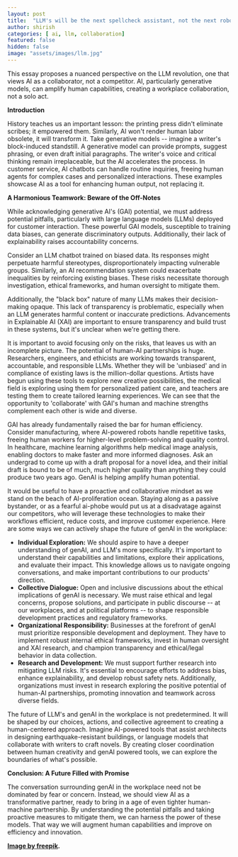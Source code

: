 ```yaml
---
layout: post
title:  "LLM's will be the next spellcheck assistant, not the next robotic overlords!"
author: shirish
categories: [ ai, llm, collaboration]
featured: false
hidden: false
image: "assets/images/llm.jpg"
---
```

This essay proposes a nuanced perspective on the LLM revolution, one that views AI as a collaborator, not a competitor. AI, particularly generative models, can amplify human capabilities, creating a workplace collaboration, not a solo act.

**Introduction**

History teaches us an important lesson: the printing press didn't eliminate scribes; it empowered them. Similarly, AI won't render human labor obsolete, it will transform it. Take generative models -- imagine a writer's block-induced standstill. A generative model can provide prompts, suggest phrasing, or even draft initial paragraphs. The writer's voice and critical thinking remain irreplaceable, but the AI accelerates the process. In customer service, AI chatbots can handle routine inquiries, freeing human agents for complex cases and personalized interactions. These examples showcase AI as a tool for enhancing human output, not replacing it.

**A Harmonious Teamwork: Beware of the Off-Notes**

While acknowledging generative AI's (GAI) potential, we must address potential pitfalls, particularly with large language models (LLMs) deployed for customer interaction. These powerful GAI models, susceptible to training data biases, can generate discriminatory outputs. Additionally, their lack of explainability raises accountability concerns.

Consider an LLM chatbot trained on biased data. Its responses might perpetuate harmful stereotypes, disproportionately impacting vulnerable groups.  Similarly, an AI recommendation system could exacerbate inequalities by reinforcing existing biases.  These risks necessitate thorough investigation, ethical frameworks, and human oversight to mitigate them.

Additionally, the "black box" nature of many LLMs makes their decision-making opaque.  This lack of transparency is problematic, especially when an LLM generates harmful content or inaccurate predictions.  Advancements in Explainable AI (XAI) are important to ensure transparency and build trust in these systems, but it's unclear when we're getting there.

It is important to avoid focusing only on the risks, that leaves us with an incomplete picture. The potential of human-AI partnerships is huge. Researchers, engineers, and ethicists are working towards transparent, accountable, and responsible LLMs. Whether they will be 'unbiased' and in compliance of existing laws is the million-dollar questions. Artists have begun using these tools to explore new creative possibilities, the medical field is exploring using them for personalized patient care, and teachers are testing them to create tailored learning experiences. We can see that the opportunity to 'collaborate' with GAI's human and machine strengths complement each other is wide and diverse.

GAI has already fundamentally raised the bar for human efficiency. Consider manufacturing, where AI-powered robots handle repetitive tasks, freeing human workers for higher-level problem-solving and quality control. In healthcare, machine learning algorithms help medical image analysis, enabling doctors to make faster and more informed diagnoses. Ask an undergrad to come up with a draft proposal for a novel idea, and their initial draft is bound to be of much, much higher quality than anything they could produce two years ago. GenAI is helping amplify human potential.

It would be useful to have a proactive and collaborative mindset as we stand on the beach of AI-proliferation ocean. Staying along as a passive bystander, or as a fearful ai-phobe would put us at a disadvatage against our competitors, who will leverage these technologies to make their workflows efficient, reduce costs, and improve customer experience. Here are some ways we can actively shape the future of genAI in the workplace:

* **Individual Exploration:**  We should aspire to have a deeper understanding of genAI, and LLM's more specifically. It's important to understand their capabilities and limitations, explore their applications, and evaluate their impact. This knowledge allows us to navigate ongoing conversations, and make important contributions to our products' direction.
* **Collective Dialogue:**  Open and inclusive discussions about the ethical implications of genAI is necessary. We must raise ethical and legal concerns, propose solutions, and participate in public discourse -- at our workplaces, and at political platforms -- to shape responsible development practices and regulatory frameworks.
* **Organizational Responsibility:**  Businesses at the forefront of genAI must prioritize responsible development and deployment. They have to implement robust internal ethical frameworks, invest in human oversight and XAI research, and champion transparency and ethical/legal behavior in data collection.
* **Research and Development:**  We must support further research into mitigating LLM risks. It's essential to encourage efforts to address bias, enhance explainability, and develop robust safety nets. Additionally, organizations must invest in research exploring the positive potential of human-AI partnerships, promoting innovation and teamwork across diverse fields.

The future of LLM's and genAI in the workplace is not predetermined. It will be shaped by our choices, actions, and collective agreement to creating a human-centered approach. Imagine AI-powered tools that assist architects in designing earthquake-resistant buildings, or language models that collaborate with writers to craft novels. By creating closer coordination between human creativity and genAI powered tools, we can explore the boundaries of what's possible.

**Conclusion: A Future Filled with Promise**

The conversation surrounding genAI in the workplace need not be dominated by fear or concern.  Instead, we should view AI as a transformative partner, ready to bring in a age of even tighter human-machine partnership. By understanding the potential pitfalls and taking proactive measures to mitigate them, we can harness the power of these models. That way we will augment human capabilities and improve on efficiency and innovation.

__<a href="https://www.freepik.com/free-vector/robotic-process-automation-illustration_21743709.htm#fromView=search&page=1&position=28&uuid=14852b8d-0772-4624-97fc-6cf3a5b513be">Image by freepik</a>.__
